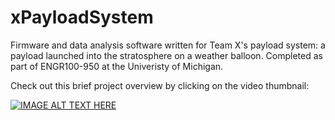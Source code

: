 # xPayloadSystem
Firmware and data analysis software written for Team X's payload system: a payload launched into the stratosphere on a weather balloon. Completed as part of ENGR100-950 at the Univeristy of Michigan. 


Check out this brief project overview by clicking on the video thumbnail:

[![IMAGE ALT TEXT HERE](https://img.youtube.com/vi/DhZ-bQsRDM8/0.jpg)](https://www.youtube.com/watch?v=DhZ-bQsRDM8)


